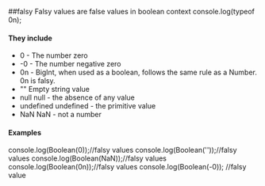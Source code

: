 ##falsy
Falsy values are false values in boolean context
console.log(typeof 0n);

#### They include

- 0 - The number zero
- -0 - The number negative zero
- 0n - BigInt, when used as a boolean, follows the same rule as a Number. 0n is falsy.
- "" Empty string value
- null null - the absence of any value
- undefined undefined - the primitive value
- NaN NaN - not a number

#### Examples

console.log(Boolean(0));//falsy values
console.log(Boolean(''));//falsy values
console.log(Boolean(NaN));//falsy values
console.log(Boolean(0n));//falsy values
console.log(Boolean(-0)); //falsy value
